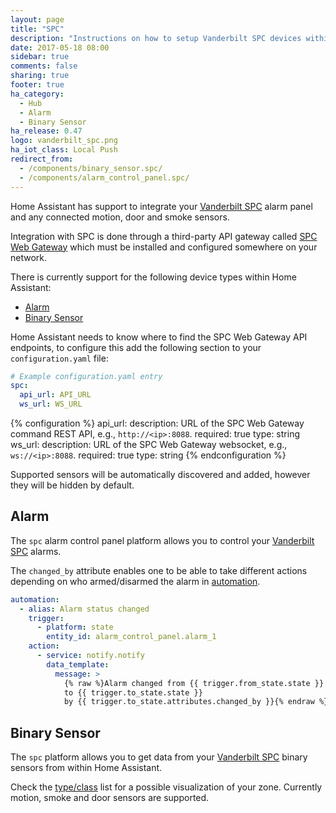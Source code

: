 ```yaml
---
layout: page
title: "SPC"
description: "Instructions on how to setup Vanderbilt SPC devices within Home Assistant."
date: 2017-05-18 08:00
sidebar: true
comments: false
sharing: true
footer: true
ha_category:
  - Hub
  - Alarm
  - Binary Sensor
ha_release: 0.47
logo: vanderbilt_spc.png
ha_iot_class: Local Push
redirect_from:
  - /components/binary_sensor.spc/
  - /components/alarm_control_panel.spc/
---
```


Home Assistant has support to integrate your [Vanderbilt SPC](https://www.spcsupportinfo.com/SPCConnectPro/) alarm panel and any connected motion, door and smoke sensors.

Integration with SPC is done through a third-party API gateway called [SPC Web Gateway](http://www.lundix.se/smarta-losningar/) which must be installed and configured somewhere on your network.

There is currently support for the following device types within Home Assistant:

- [Alarm](#alarm)
- [Binary Sensor](#binary-sensor)

Home Assistant needs to know where to find the SPC Web Gateway API endpoints, to configure this add the following section to your `configuration.yaml` file:

```yaml
# Example configuration.yaml entry
spc:
  api_url: API_URL
  ws_url: WS_URL
```

{% configuration %}
api_url:
  description: URL of the SPC Web Gateway command REST API, e.g., `http://<ip>:8088`.
  required: true
  type: string
ws_url:
  description: URL of the SPC Web Gateway websocket, e.g., `ws://<ip>:8088`.
  required: true
  type: string
{% endconfiguration %}

Supported sensors will be automatically discovered and added, however they will be hidden by default.

## Alarm

The `spc` alarm control panel platform allows you to control your [Vanderbilt SPC](https://www.spcsupportinfo.com/SPCConnectPro/) alarms.

The `changed_by` attribute enables one to be able to take different actions depending on who armed/disarmed the alarm in [automation](/getting-started/automation/).

```yaml
automation:
  - alias: Alarm status changed
    trigger:
      - platform: state
        entity_id: alarm_control_panel.alarm_1
    action:
      - service: notify.notify
        data_template:
          message: >
            {% raw %}Alarm changed from {{ trigger.from_state.state }}
            to {{ trigger.to_state.state }}
            by {{ trigger.to_state.attributes.changed_by }}{% endraw %}
```

## Binary Sensor

The `spc` platform allows you to get data from your [Vanderbilt SPC](https://www.spcsupportinfo.com/SPCConnectPro/) binary sensors from within Home Assistant.

Check the [type/class](/components/binary_sensor/) list for a possible visualization of your zone. Currently motion, smoke and door sensors are supported.
